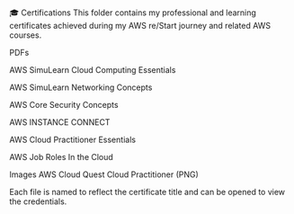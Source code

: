 
🎓 Certifications
This folder contains my professional and learning certificates achieved during my AWS re/Start journey and related AWS courses.

PDFs

AWS SimuLearn Cloud Computing Essentials

AWS SimuLearn Networking Concepts

AWS Core Security Concepts

AWS INSTANCE CONNECT 

AWS Cloud Practitioner Essentials

AWS Job Roles In the Cloud


Images
AWS Cloud Quest Cloud Practitioner (PNG)


Each file is named to reflect the certificate title and can be opened to view the credentials.
